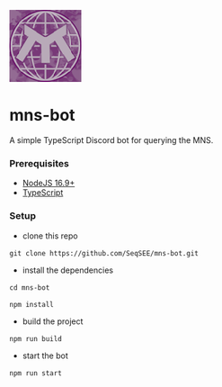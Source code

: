 ![mns-bot](defaultIcon.png)

# mns-bot

A simple TypeScript Discord bot for querying the MNS.

### Prerequisites

- [NodeJS 16.9+](https://nodejs.org/en/download/)
- [TypeScript](https://www.typescriptlang.org/#installation)

### Setup

- clone this repo

```
git clone https://github.com/SeqSEE/mns-bot.git
```

- install the dependencies

```
cd mns-bot
```

```
npm install
```

- build the project

```
npm run build
```

- start the bot

```
npm run start
```
